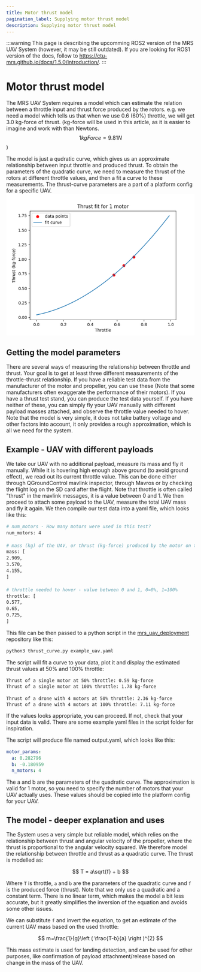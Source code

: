 ```yaml
---
title: Motor thrust model
pagination_label: Supplying motor thrust model
description: Supplying motor thrust model
---
```


:::warning
This page is describing the upcomming ROS2 version of the MRS UAV System (however, it may be still outdated). If you are looking for ROS1 version of the docs, follow to https://ctu-mrs.github.io/docs/1.5.0/introduction/.
:::

# Motor thrust model

The MRS UAV System requires a model which can estimate the relation between a throttle input and thrust force produced by the rotors.
e.g. we need a model which tells us that when we use 0.6 (60%) throttle, we will get 3.0 kg-force of thrust. (kg-force will be used in this article, as it is easier to imagine and work with than Newtons.  $$ 1 kgForce = 9.81N $$)

The model is just a qudratic curve, which gives us an approximate relationship between input throttle and produced thrust. To obtain the parameters of the quadratic curve,
we need to measure the thrust of the rotors at different throttle values, and then a fit a curve to these measurements.
The thrust-curve parameters are a part of a platform config for a specific UAV.
![](fig/thrust_fit_1.png)

## Getting the model parameters

There are several ways of measuring the relationship between throttle and thrust. Your goal is to get at least three different measurements of the throttle-thrust relationship. If you have a reliable test data from the manufacturer of the motor and propeller, you can use these (Note that some manufacturers often exaggerate the performance of their motors). If you have a thrust test stand, you can produce the test data yourself. If you have neither of these, you can simply fly your UAV manually with different payload masses attached, and observe the throttle value needed to hover. Note that the model is very simple, it does not take battery voltage and other factors into account, it only provides a rough approximation, which is all we need for the system.

## Example - UAV with different payloads

We take our UAV with no additional payload, measure its mass and fly it manually. While it is hovering high enough above ground (to avoid ground effect), we read out its current throttle value. This can be done either through QGroundControl mavlink inspector, through Mavros or by checking the flight log on the SD card after the flight. Note that throttle is often called "thrust" in the mavlink messages, it is a value between 0 and 1. We then proceed to attach some payload to the UAV, measure the total UAV mass and fly it again. We then compile our test data into a yaml file, which looks like this:

```bash
# num_motors - How many motors were used in this test?
num_motors: 4

# mass (kg) of the UAV, or thrust (kg-force) produced by the motor on the test stand
mass: [
2.909,
3.570,
4.155,
]

# throttle needed to hover - value between 0 and 1, 0=0%, 1=100%
throttle: [
0.577,
0.65,
0.725,
]
```

This file can be then passed to a python script in the [mrs_uav_deployment](https://github.com/ctu-mrs/mrs_uav_deployment/tree/ros2/miscellaneous/motor_model) repository like this:

```bash
python3 thrust_curve.py example_uav.yaml

```

The script will fit a curve to your data, plot it and display the estimated thrust values at 50% and 100% throttle:
```
Thrust of a single motor at 50% throttle: 0.59 kg-force
Thrust of a single motor at 100% throttle: 1.78 kg-force

Thrust of a drone with 4 motors at 50% throttle: 2.36 kg-force
Thrust of a drone with 4 motors at 100% throttle: 7.11 kg-force
```
If the values looks appropriate, you can proceed. If not, check that your input data is valid. There are some example yaml files in the script folder for inspiration.


The script will produce file named output.yaml, which looks like this:

```yaml
motor_params:
  a: 0.282796
  b: -0.180959
  n_motors: 4
```
The a and b are the parameters of the quadratic curve. The approximation is valid for 1 motor, so you need to specify the number of motors that your UAV actually uses. These values should be copied into the platform config for your UAV.

## The model - deeper explanation and uses

The System uses a very simple but reliable model, which relies on the relationship between thrust and angular velocity of the propeller, where the thrust is proportional to the angular velocity squared.
We therefore model the relationship between throttle and thrust as a quadratic curve.
The thrust is modelled as:

$$
T = a\sqrt{f} + b
$$

Where `T` is throttle, `a` and `b` are the parameters of the quadratic curve and `f` is the produced force (thrust).
Note that we only use a quadratic and a constant term. There is no linear term, which makes the model a bit less accurate, but it greatly simplifies the inversion of the equation and avoids some other issues.


We can substitute `f` and invert the equation, to get an estimate of the current UAV mass based on the used throttle:

$$
m=\frac{1}{g}\left ( \frac{T-b}{a} \right )^{2}
$$

This mass estimate is used for landing detection, and can be used for other purposes, like confirmation of payload attachment/release based on change in the mass of the UAV.

